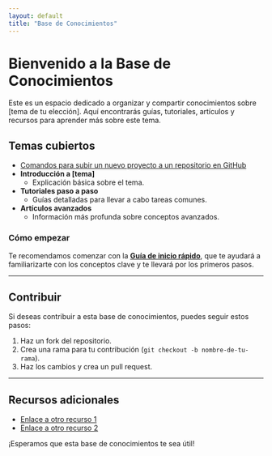 ```yaml
---
layout: default
title: "Base de Conocimientos"
---
```


# Bienvenido a la Base de Conocimientos

Este es un espacio dedicado a organizar y compartir conocimientos sobre [tema de tu elección]. Aquí encontrarás guías, tutoriales, artículos y recursos para aprender más sobre este tema.

## Temas cubiertos

- [Comandos para subir un nuevo proyecto a un repositorio en GitHub](git-commands.md)
- **Introducción a [tema]**
  - Explicación básica sobre el tema.
- **Tutoriales paso a paso**
  - Guías detalladas para llevar a cabo tareas comunes.
- **Artículos avanzados**
  - Información más profunda sobre conceptos avanzados.

### Cómo empezar

Te recomendamos comenzar con la **[Guía de inicio rápido](getting-started.md)**, que te ayudará a familiarizarte con los conceptos clave y te llevará por los primeros pasos.

---

## Contribuir

Si deseas contribuir a esta base de conocimientos, puedes seguir estos pasos:

1. Haz un fork del repositorio.
2. Crea una rama para tu contribución (`git checkout -b nombre-de-tu-rama`).
3. Haz los cambios y crea un pull request.

---

## Recursos adicionales

- [Enlace a otro recurso 1](https://www.enlace1.com)
- [Enlace a otro recurso 2](https://www.enlace2.com)

¡Esperamos que esta base de conocimientos te sea útil!
